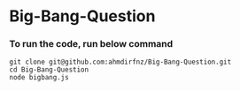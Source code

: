 # Big-Bang-Question

### To run the code, run below command

```
git clone git@github.com:ahmdirfnz/Big-Bang-Question.git
cd Big-Bang-Question
node bigbang.js
```
